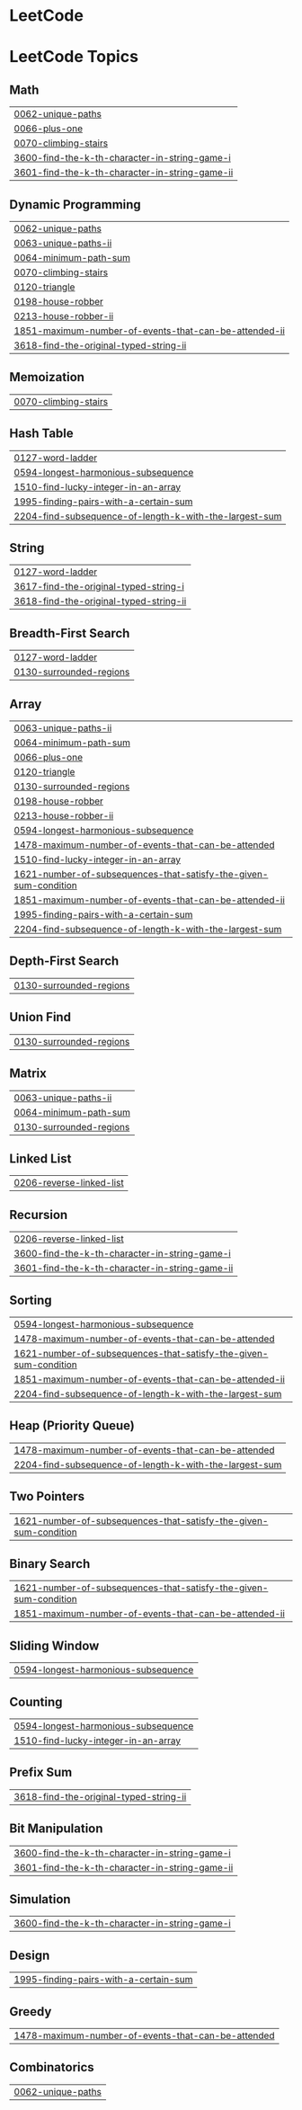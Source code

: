 # LeetCode

<!---LeetCode Topics Start-->
# LeetCode Topics
## Math
|  |
| ------- |
| [0062-unique-paths](https://github.com/sahelidgp/LeetCode/tree/master/0062-unique-paths) |
| [0066-plus-one](https://github.com/sahelidgp/LeetCode/tree/master/0066-plus-one) |
| [0070-climbing-stairs](https://github.com/sahelidgp/LeetCode/tree/master/0070-climbing-stairs) |
| [3600-find-the-k-th-character-in-string-game-i](https://github.com/sahelidgp/LeetCode/tree/master/3600-find-the-k-th-character-in-string-game-i) |
| [3601-find-the-k-th-character-in-string-game-ii](https://github.com/sahelidgp/LeetCode/tree/master/3601-find-the-k-th-character-in-string-game-ii) |
## Dynamic Programming
|  |
| ------- |
| [0062-unique-paths](https://github.com/sahelidgp/LeetCode/tree/master/0062-unique-paths) |
| [0063-unique-paths-ii](https://github.com/sahelidgp/LeetCode/tree/master/0063-unique-paths-ii) |
| [0064-minimum-path-sum](https://github.com/sahelidgp/LeetCode/tree/master/0064-minimum-path-sum) |
| [0070-climbing-stairs](https://github.com/sahelidgp/LeetCode/tree/master/0070-climbing-stairs) |
| [0120-triangle](https://github.com/sahelidgp/LeetCode/tree/master/0120-triangle) |
| [0198-house-robber](https://github.com/sahelidgp/LeetCode/tree/master/0198-house-robber) |
| [0213-house-robber-ii](https://github.com/sahelidgp/LeetCode/tree/master/0213-house-robber-ii) |
| [1851-maximum-number-of-events-that-can-be-attended-ii](https://github.com/sahelidgp/LeetCode/tree/master/1851-maximum-number-of-events-that-can-be-attended-ii) |
| [3618-find-the-original-typed-string-ii](https://github.com/sahelidgp/LeetCode/tree/master/3618-find-the-original-typed-string-ii) |
## Memoization
|  |
| ------- |
| [0070-climbing-stairs](https://github.com/sahelidgp/LeetCode/tree/master/0070-climbing-stairs) |
## Hash Table
|  |
| ------- |
| [0127-word-ladder](https://github.com/sahelidgp/LeetCode/tree/master/0127-word-ladder) |
| [0594-longest-harmonious-subsequence](https://github.com/sahelidgp/LeetCode/tree/master/0594-longest-harmonious-subsequence) |
| [1510-find-lucky-integer-in-an-array](https://github.com/sahelidgp/LeetCode/tree/master/1510-find-lucky-integer-in-an-array) |
| [1995-finding-pairs-with-a-certain-sum](https://github.com/sahelidgp/LeetCode/tree/master/1995-finding-pairs-with-a-certain-sum) |
| [2204-find-subsequence-of-length-k-with-the-largest-sum](https://github.com/sahelidgp/LeetCode/tree/master/2204-find-subsequence-of-length-k-with-the-largest-sum) |
## String
|  |
| ------- |
| [0127-word-ladder](https://github.com/sahelidgp/LeetCode/tree/master/0127-word-ladder) |
| [3617-find-the-original-typed-string-i](https://github.com/sahelidgp/LeetCode/tree/master/3617-find-the-original-typed-string-i) |
| [3618-find-the-original-typed-string-ii](https://github.com/sahelidgp/LeetCode/tree/master/3618-find-the-original-typed-string-ii) |
## Breadth-First Search
|  |
| ------- |
| [0127-word-ladder](https://github.com/sahelidgp/LeetCode/tree/master/0127-word-ladder) |
| [0130-surrounded-regions](https://github.com/sahelidgp/LeetCode/tree/master/0130-surrounded-regions) |
## Array
|  |
| ------- |
| [0063-unique-paths-ii](https://github.com/sahelidgp/LeetCode/tree/master/0063-unique-paths-ii) |
| [0064-minimum-path-sum](https://github.com/sahelidgp/LeetCode/tree/master/0064-minimum-path-sum) |
| [0066-plus-one](https://github.com/sahelidgp/LeetCode/tree/master/0066-plus-one) |
| [0120-triangle](https://github.com/sahelidgp/LeetCode/tree/master/0120-triangle) |
| [0130-surrounded-regions](https://github.com/sahelidgp/LeetCode/tree/master/0130-surrounded-regions) |
| [0198-house-robber](https://github.com/sahelidgp/LeetCode/tree/master/0198-house-robber) |
| [0213-house-robber-ii](https://github.com/sahelidgp/LeetCode/tree/master/0213-house-robber-ii) |
| [0594-longest-harmonious-subsequence](https://github.com/sahelidgp/LeetCode/tree/master/0594-longest-harmonious-subsequence) |
| [1478-maximum-number-of-events-that-can-be-attended](https://github.com/sahelidgp/LeetCode/tree/master/1478-maximum-number-of-events-that-can-be-attended) |
| [1510-find-lucky-integer-in-an-array](https://github.com/sahelidgp/LeetCode/tree/master/1510-find-lucky-integer-in-an-array) |
| [1621-number-of-subsequences-that-satisfy-the-given-sum-condition](https://github.com/sahelidgp/LeetCode/tree/master/1621-number-of-subsequences-that-satisfy-the-given-sum-condition) |
| [1851-maximum-number-of-events-that-can-be-attended-ii](https://github.com/sahelidgp/LeetCode/tree/master/1851-maximum-number-of-events-that-can-be-attended-ii) |
| [1995-finding-pairs-with-a-certain-sum](https://github.com/sahelidgp/LeetCode/tree/master/1995-finding-pairs-with-a-certain-sum) |
| [2204-find-subsequence-of-length-k-with-the-largest-sum](https://github.com/sahelidgp/LeetCode/tree/master/2204-find-subsequence-of-length-k-with-the-largest-sum) |
## Depth-First Search
|  |
| ------- |
| [0130-surrounded-regions](https://github.com/sahelidgp/LeetCode/tree/master/0130-surrounded-regions) |
## Union Find
|  |
| ------- |
| [0130-surrounded-regions](https://github.com/sahelidgp/LeetCode/tree/master/0130-surrounded-regions) |
## Matrix
|  |
| ------- |
| [0063-unique-paths-ii](https://github.com/sahelidgp/LeetCode/tree/master/0063-unique-paths-ii) |
| [0064-minimum-path-sum](https://github.com/sahelidgp/LeetCode/tree/master/0064-minimum-path-sum) |
| [0130-surrounded-regions](https://github.com/sahelidgp/LeetCode/tree/master/0130-surrounded-regions) |
## Linked List
|  |
| ------- |
| [0206-reverse-linked-list](https://github.com/sahelidgp/LeetCode/tree/master/0206-reverse-linked-list) |
## Recursion
|  |
| ------- |
| [0206-reverse-linked-list](https://github.com/sahelidgp/LeetCode/tree/master/0206-reverse-linked-list) |
| [3600-find-the-k-th-character-in-string-game-i](https://github.com/sahelidgp/LeetCode/tree/master/3600-find-the-k-th-character-in-string-game-i) |
| [3601-find-the-k-th-character-in-string-game-ii](https://github.com/sahelidgp/LeetCode/tree/master/3601-find-the-k-th-character-in-string-game-ii) |
## Sorting
|  |
| ------- |
| [0594-longest-harmonious-subsequence](https://github.com/sahelidgp/LeetCode/tree/master/0594-longest-harmonious-subsequence) |
| [1478-maximum-number-of-events-that-can-be-attended](https://github.com/sahelidgp/LeetCode/tree/master/1478-maximum-number-of-events-that-can-be-attended) |
| [1621-number-of-subsequences-that-satisfy-the-given-sum-condition](https://github.com/sahelidgp/LeetCode/tree/master/1621-number-of-subsequences-that-satisfy-the-given-sum-condition) |
| [1851-maximum-number-of-events-that-can-be-attended-ii](https://github.com/sahelidgp/LeetCode/tree/master/1851-maximum-number-of-events-that-can-be-attended-ii) |
| [2204-find-subsequence-of-length-k-with-the-largest-sum](https://github.com/sahelidgp/LeetCode/tree/master/2204-find-subsequence-of-length-k-with-the-largest-sum) |
## Heap (Priority Queue)
|  |
| ------- |
| [1478-maximum-number-of-events-that-can-be-attended](https://github.com/sahelidgp/LeetCode/tree/master/1478-maximum-number-of-events-that-can-be-attended) |
| [2204-find-subsequence-of-length-k-with-the-largest-sum](https://github.com/sahelidgp/LeetCode/tree/master/2204-find-subsequence-of-length-k-with-the-largest-sum) |
## Two Pointers
|  |
| ------- |
| [1621-number-of-subsequences-that-satisfy-the-given-sum-condition](https://github.com/sahelidgp/LeetCode/tree/master/1621-number-of-subsequences-that-satisfy-the-given-sum-condition) |
## Binary Search
|  |
| ------- |
| [1621-number-of-subsequences-that-satisfy-the-given-sum-condition](https://github.com/sahelidgp/LeetCode/tree/master/1621-number-of-subsequences-that-satisfy-the-given-sum-condition) |
| [1851-maximum-number-of-events-that-can-be-attended-ii](https://github.com/sahelidgp/LeetCode/tree/master/1851-maximum-number-of-events-that-can-be-attended-ii) |
## Sliding Window
|  |
| ------- |
| [0594-longest-harmonious-subsequence](https://github.com/sahelidgp/LeetCode/tree/master/0594-longest-harmonious-subsequence) |
## Counting
|  |
| ------- |
| [0594-longest-harmonious-subsequence](https://github.com/sahelidgp/LeetCode/tree/master/0594-longest-harmonious-subsequence) |
| [1510-find-lucky-integer-in-an-array](https://github.com/sahelidgp/LeetCode/tree/master/1510-find-lucky-integer-in-an-array) |
## Prefix Sum
|  |
| ------- |
| [3618-find-the-original-typed-string-ii](https://github.com/sahelidgp/LeetCode/tree/master/3618-find-the-original-typed-string-ii) |
## Bit Manipulation
|  |
| ------- |
| [3600-find-the-k-th-character-in-string-game-i](https://github.com/sahelidgp/LeetCode/tree/master/3600-find-the-k-th-character-in-string-game-i) |
| [3601-find-the-k-th-character-in-string-game-ii](https://github.com/sahelidgp/LeetCode/tree/master/3601-find-the-k-th-character-in-string-game-ii) |
## Simulation
|  |
| ------- |
| [3600-find-the-k-th-character-in-string-game-i](https://github.com/sahelidgp/LeetCode/tree/master/3600-find-the-k-th-character-in-string-game-i) |
## Design
|  |
| ------- |
| [1995-finding-pairs-with-a-certain-sum](https://github.com/sahelidgp/LeetCode/tree/master/1995-finding-pairs-with-a-certain-sum) |
## Greedy
|  |
| ------- |
| [1478-maximum-number-of-events-that-can-be-attended](https://github.com/sahelidgp/LeetCode/tree/master/1478-maximum-number-of-events-that-can-be-attended) |
## Combinatorics
|  |
| ------- |
| [0062-unique-paths](https://github.com/sahelidgp/LeetCode/tree/master/0062-unique-paths) |
<!---LeetCode Topics End-->